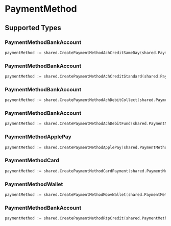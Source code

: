 # PaymentMethod


## Supported Types

### PaymentMethodBankAccount

```go
paymentMethod := shared.CreatePaymentMethodAchCreditSameDay(shared.PaymentMethodBankAccount{/* values here */})
```

### PaymentMethodBankAccount

```go
paymentMethod := shared.CreatePaymentMethodAchCreditStandard(shared.PaymentMethodBankAccount{/* values here */})
```

### PaymentMethodBankAccount

```go
paymentMethod := shared.CreatePaymentMethodAchDebitCollect(shared.PaymentMethodBankAccount{/* values here */})
```

### PaymentMethodBankAccount

```go
paymentMethod := shared.CreatePaymentMethodAchDebitFund(shared.PaymentMethodBankAccount{/* values here */})
```

### PaymentMethodApplePay

```go
paymentMethod := shared.CreatePaymentMethodApplePay(shared.PaymentMethodApplePay{/* values here */})
```

### PaymentMethodCard

```go
paymentMethod := shared.CreatePaymentMethodCardPayment(shared.PaymentMethodCard{/* values here */})
```

### PaymentMethodWallet

```go
paymentMethod := shared.CreatePaymentMethodMoovWallet(shared.PaymentMethodWallet{/* values here */})
```

### PaymentMethodBankAccount

```go
paymentMethod := shared.CreatePaymentMethodRtpCredit(shared.PaymentMethodBankAccount{/* values here */})
```

